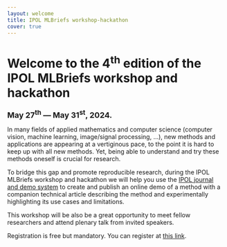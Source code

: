 ```yaml
---
layout: welcome
title: IPOL MLBriefs workshop-hackathon
cover: true
---
```


# Welcome to the 4<sup>th</sup> edition of the IPOL MLBriefs workshop and hackathon
**<font size="4">May 27<sup>th</sup> — May 31<sup>st</sup>, 2024.</font>**

In many fields of applied mathematics and computer science (computer vision, machine learning, image/signal processing, …), new methods and applications are appearing at a vertiginous pace, to the point it is hard to keep up with all new methods.
Yet, being able to understand and try these methods oneself is crucial for research.

To bridge this gap and promote reproducible research, during the IPOL MLBriefs workshop and hackathon we will help you use the [IPOL journal and demo system](http://www.ipol.im/)
to create and publish an online
demo of a method with a companion technical article describing the method and experimentally highlighting its use cases and limitations.

This workshop will be also be a great opportunity to meet fellow researchers and attend plenary talk from invited speakers.

Registration is free but mandatory. You can register at [this link](https://docs.google.com/forms/d/e/1FAIpQLSdWX29KpiDAtGN1KnJMXO24JE4ycpcovenixJBcK-RCtWWbrw/viewform?usp=sf_link).
